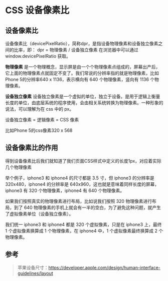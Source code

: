 # CSS 设备像素比


## 设备像素比
设备像素比（devicePixelRatio），简称dpr，是指设备物理像素和设备独立像素之间的比率，即：
dpr = 物理像素 / 设备独立像素
在浏览器中可以通过 window.devicePixelRatio 获取。



**物理像素**
是一个物理概念，显示屏是由一个个物理像素点组成的，屏幕出产后，它上面的物理像素点就固定不变了。我们常说的分辨率指的就是物理像素，比如Phone 5的分辨率640 x 1136，表示横向有 640 个物理像素，竖向有 1136 个物理像素。

**设备独立像素**
设备独立像素是一个虚拟的单位，独立于设备。是用于逻辑上衡量长度的单位，由底层系统的程序使用，会由相关系统转换为物理像素。一种形象的说法，可以理解为在 css 中的 px。

设备独立像素 = 逻辑像素 = CSS 像素

比如Phone 5的css像素320 x 568

## 设备像素比的作用
得到设备像素比后我们就知道了我们页面CSS样式中定义的长度1px，对应着实际几个物理像素

举个例子，iphone3 和 iphone4 的尺寸都是 3.5 寸，但 iphone3 的分辨率是 320x480，iphone4 的分辨率是 640x960，这也就是意味着同样长度的屏幕，iphone3 有 320 个物理像素，iphone4 有 640 个物理像素。

如果我们按照真实的物理像素进行布局，比如说我们按照 320 物理像素进行布局，到了 640 物理像素的手机上就会有一半的空白，为了避免这种问题，就产生了虚拟像素单位（设备独立像素）。

我们统一 iphone3 和 iphone4 都是 320 个虚拟像素，只是在 iphone3 上，最终 1 个虚拟像素换算成 1 个物理像素，在 iphone4 中，1 个虚拟像素最终换算成 2 个物理像素。






## 参考
> 苹果设备尺寸：https://developer.apple.com/design/human-interface-guidelines/layout